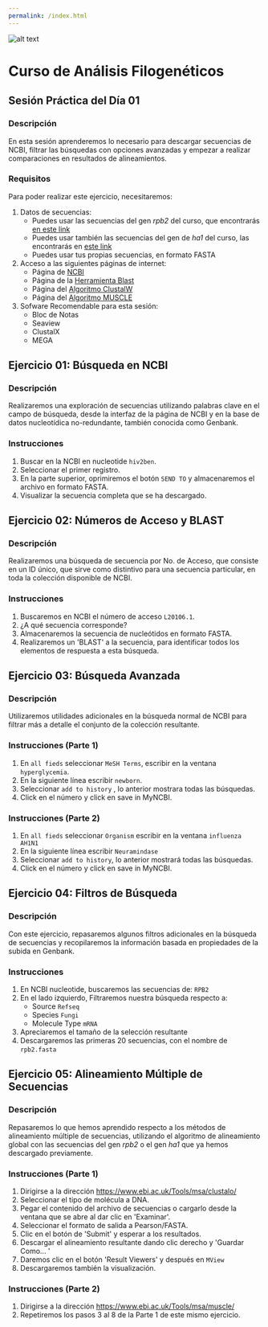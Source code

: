 ```yaml
---
permalink: /index.html
---
```

![alt text](https://solariabiodata.com.mx/images/solaria_banner.png "Soluciones de Siguiente Generación")
# Curso de Análisis Filogenéticos

## Sesión Práctica del Día 01

### Descripción
En esta sesión aprenderemos lo necesario para descargar secuencias de NCBI, filtrar las búsquedas con opciones avanzadas y empezar a realizar comparaciones en resultados de alineamientos.

### Requisitos

Para poder realizar este ejercicio, necesitaremos:

1. Datos de secuencias:
    - Puedes usar las secuencias del gen _rpb2_ del curso, que encontrarás [en este link](data/rpb2.fasta)
    - Puedes usar también las secuencias del gen de _ha1_ del curso, las encontrarás en [este link](data/ha1.fasta)
    - Puedes usar tus propias secuencias, en formato FASTA
2. Acceso a las siguientes páginas de internet:
    - Página de [NCBI](https://www.ncbi.nlm.nih.gov/)
    - Página de la [Herramienta Blast](https://blast.ncbi.nlm.nih.gov/Blast.cgi)
    - Página del [Algoritmo ClustalW](https://www.ebi.ac.uk/Tools/msa/clustalo/)
    - Página del [Algoritmo MUSCLE](https://www.ebi.ac.uk/Tools/msa/muscle/)
3. Sofware Recomendable para esta sesión:
    - Bloc de Notas
    - Seaview
    - ClustalX
    - MEGA

## Ejercicio 01: Búsqueda en NCBI
### Descripción
Realizaremos una exploración de secuencias utilizando palabras clave en el campo de búsqueda, desde la interfaz de la página de NCBI y en la base de datos nucleotídica no-redundante, también conocida como Genbank.

### Instrucciones
1. Buscar en la NCBI en nucleotide `hiv2ben`.
2. Seleccionar el primer registro.
3. En la parte superior, oprimiremos el botón `SEND TO` y almacenaremos el archivo en formato FASTA.
4. Visualizar la secuencia completa que se ha descargado.


## Ejercicio 02: Números de Acceso y BLAST
### Descripción
Realizaremos una búsqueda de secuencia por No. de Acceso, que consiste en un ID único, que sirve como distintivo para una secuencia particular, en toda la colección disponible de NCBI.

### Instrucciones
1. Buscaremos en NCBI el número de acceso `L20106.1`.
2. ¿A qué secuencia corresponde?
3. Almacenaremos la secuencia de nucleótidos en formato FASTA.
4. Realizaremos un 'BLAST' a la secuencia, para identificar todos los elementos de respuesta a esta búsqueda.

## Ejercicio 03: Búsqueda Avanzada
### Descripción
Utilizaremos utilidades adicionales en la búsqueda normal de NCBI para filtrar más a detalle el conjunto de la colección resultante.

### Instrucciones (Parte 1)
1. En `all fieds` seleccionar `MeSH Terms`, escribir en la ventana `hyperglycemia`.
2. En la siguiente línea escribir `newborn`.
3. Seleccionar `add to history` , lo anterior mostrara todas las búsquedas.
4. Click en el número y click en save in MyNCBI.

### Instrucciones (Parte 2)
1. En `all fieds` seleccionar `Organism`  escribir en la ventana `influenza AH1N1 `
2. En la siguiente línea escribir  `Neuramindase`
3. Seleccionar `add to history`, lo anterior mostrará todas las búsquedas.
4. Click en el número y click en save in MyNCBI.

## Ejercicio 04: Filtros de Búsqueda
### Descripción
Con este ejercicio, repasaremos algunos filtros adicionales en la búsqueda de secuencias y recopilaremos la información basada en propiedades de la subida en Genbank.
### Instrucciones
1. En NCBI nucleotide, buscaremos las secuencias de: `RPB2`
2. En el lado izquierdo, Filtraremos nuestra búsqueda respecto a:
    - Source `Refseq`
    - Species `Fungi`
    - Molecule Type `mRNA`
3. Apreciaremos el tamaño de la selección resultante
4. Descargaremos las primeras 20 secuencias, con el nombre de `rpb2.fasta`

## Ejercicio 05: Alineamiento Múltiple de Secuencias
### Descripción
Repasaremos lo que hemos aprendido respecto a los métodos de alineamiento múltiple de secuencias, utilizando el algoritmo de alineamiento global con las secuencias del gen _rpb2_ o el gen _ha1_ que ya hemos descargado previamente.

### Instrucciones (Parte 1)
1. Dirigirse a la dirección https://www.ebi.ac.uk/Tools/msa/clustalo/
2. Seleccionar el tipo de molécula a DNA.
3. Pegar el contenido del archivo de secuencias o cargarlo desde la ventana que se abre al dar clic en 'Examinar'.
4. Seleccionar el formato de salida a Pearson/FASTA.
5. Clic en el botón de 'Submit' y esperar a los resultados.
6. Descargar el alineamiento resultante dando clic derecho y 'Guardar Como... '
7. Daremos clic en el botón 'Result Viewers' y después en `MView`
8. Descargaremos también la visualización.

### Instrucciones (Parte 2)
1. Dirigirse a la dirección https://www.ebi.ac.uk/Tools/msa/muscle/
2. Repetiremos los pasos 3 al 8 de la Parte 1 de este mismo ejercicio.
